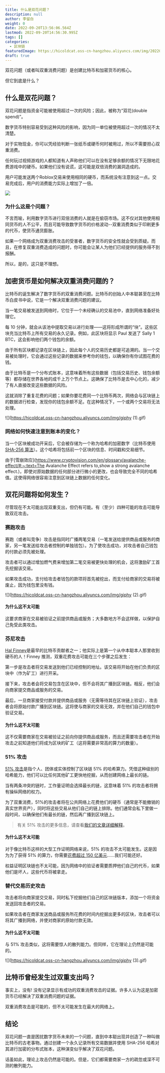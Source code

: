 ```yaml
---
title: 什么是双花问题？
description: null
author: 李留白
weight: 0
date: 2022-09-20T13:56:06.564Z
lastmod: 2022-09-20T14:56:30.995Z
tags: []
categories:
  - 区块链
featuredImage: https://hicoldcat.oss-cn-hangzhou.aliyuncs.com/img/20220920212931.png
draft: true
---
```


双花问题（或者叫双重消费问题）是创建比特币和加密货币的核心。

但它到底是什么？

## 什么是双花问题？

双花问题是指资金可能被使用超过一次的风险；因此，被称为“双花(double spend)”。

数字货币特别容易受到这种风险的影响，因为同一单位被使用超过一次的情况不太清楚。

对于实物现金，你可以凭经验判断一张纸币或硬币何时被用过，所以不需要担心双重消费。

任何玩过视频游戏的人都知道有人声称他们可以在没有足够余额的情况下无限地花费游戏中的硬币。如果他们没有说谎，这可能是双倍消费的漏洞造成的。

用户可能发送两个Roblox交易来使用相同的硬币，而系统没有注意到这一点。交易完成后，用户的消费能力实际上增加了一倍。

![](https://hicoldcat.oss-cn-hangzhou.aliyuncs.com/img/giphy.gif)



### 为什么这是个问题？

不言而喻，利用数字货币进行双倍消费的人就是在偷窃市场。这不仅对其他使用相同货币的人不公平，而且可能导致数字货币的价格波动--双重消费类似于印刷更多的代币，使货币通货膨胀。

如果一个网络成为双重消费攻击的受害者，数字货币的安全性就会受到质疑。而且，在修复双重消费造成的问题时，你可能会让某人为他们已经提供的服务得不到报酬。

所以，是的，这只是不理想。

## 加密货币是如何解决双重消费问题的？

比特币的诞生解决了数字货币的双重消费问题。比特币的创始人中本聪甚至在比特币白皮书中说，它是一个解决双重消费问题的建议。

当一笔交易被发送到网络时，它位于一个未经确认的交易池中，直到网络准备好处理它。

每 10 分钟，就会从该池中提取交易以进行处理——这将形成所谓的“块”。这些区块充当比特币上所有交易的永久记录。例如，此区块将显示 Paul 发送了 Sally 1 BTC，这会影响他们两个钱包的余额。

由于所有区块都记录在区块链上，因此每个人的交易历史都是可追溯的。当一个交易被处理时，它会通过这些记录的数据来参考你的钱包，以确保你有你试图花费的钱。

由于比特币是一个分布式账本，这意味着所有这些数据（包括交易历史、钱包余额等）都存储在世界各地的成千上万个节点上。这确保了比特币是去中心化的，减少了有人直接改变这些数据的风险。

这就消除了重复花费的问题；如果你要花费同一个比特币两次，网络会与区块链上的数据进行检查，发现你的钱包余额不足。在这种情况下，一个或两个交易将无法处理。

![](https://hicoldcat.oss-cn-hangzhou.aliyuncs.com/img/giphy (1).gif)

### 网络如何快速注意到账本的变化？

当一个区块被成功开采后，它会被存储为一个称为哈希的加密数字（比特币使用[SHA-256 算法](https://www.movable-type.co.uk/scripts/sha256.html)）。这个哈希将包括前一个区块的信息、时间戳和交易细节。

由于[雪崩效应](https://www.cryptovision.com/en/glossary/avalanche-effect/#:~:text=The Avalanche Effect refers to,show a strong avalanche effect.)，即使对原始数据的任何部分进行微小的更改，也会导致完全不同的哈希值。这使得网络很容易注意到区块链上数据的任何变化。

## 双花问题将如何发生？

尽管现在不太可能出现双重支出，但仍有可能。有（至少）四种可能的攻击可能导致双花攻击。

### 赛跑攻击

赛跑（或者叫竞争）攻击是指同时广播两笔交易（一笔发送给提供商品或服务的商家，另一笔发送给攻击者控制的单独钱包）。为了使攻击成功，对攻击者自己钱包的付款必须先被处理。

攻击者可以通过增加燃气费来增加第二笔交易被更快处理的机会，这将激励矿工首先挖掘该交易。

如果攻击成功，支付给攻击者钱包的款项将首先被挖出，而支付给商家的交易将被废止，因为钱包里没有钱。



![](https://hicoldcat.oss-cn-hangzhou.aliyuncs.com/img/giphy (2).gif)



#### 为什么这不太可能

这要求商家在交易被验证之前提供商品或服务；大多数地方不会这样做，以保护自己免受此类攻击。

### 芬尼攻击

[Hal Finney](https://www.forbes.com/sites/andygreenberg/2014/03/25/satoshi-nakamotos-neighbor-the-bitcoin-ghostwriter-who-wasnt/?sh=4ed117a44a37)是最早的比特币贡献者之一；他实际上是第一个从中本聪本人那里收到硬币的人！Finney 推测，双重花费攻击可能在三个步骤之后发生：

第一步是攻击者将交易发送到他们已经控制的地址。该交易将开始在他们负责的区块中（作为矿工）进行开采。

接下来，攻击者会将交易包含在区块中，但不会将其广播到区块链。相反，他们会向商家提交商品或服务的交易。

最后，一旦商家接受付款并提供商品或服务（无需等待其在区块链上验证），攻击者会将原始付款广播到区块链。这将使与商家的交易无效，并在他们自己的钱包中验证交易。

#### 为什么这不太可能

这不仅需要商家在交易被验证之前向你提供商品或服务，而且还需要攻击者在开始攻击之前知道他们将成为区块的矿工（这将需要非常高的算力的数量）。

### 51% 攻击

[51% 攻击](https://web3.hashnode.com/what-is-a-51-attack)是指个人、团体或实体控制了区块链 51% 的哈希算力。凭借这种级别的哈希能力，他们可以比任何其他矿工更快地挖掘，从而创建网络上最长的链。

当有两条冲突的链时，工作量证明会选择最长的链，这意味着 51% 的攻击者将拥有操纵网络的权力。

为了双重消费，51%的攻击者将在公共网络上花费他们的硬币（通常是不能撤销的真实世界资产），同时将这些交易从他们自己的链上排除。他们通常会私下里做一段时间，以确保他们有最长的链，然后再广播到区块链上。

> 有关 51% 攻击的更多信息，请查看[我们的文章详细解释](https://web3.hashnode.com/what-is-a-51-attack)。

#### 为什么这不太可能

对于像比特币这样的大型工作证明网络来说，51% 的攻击不太可能发生。这是因为为了获得 51% 的算力，你需要[花费超过 150 亿美元](https://www.bitpanda.com/academy/en/lessons/what-is-a-51-attack-and-how-is-it-prevented/)……我们可能还好。

权益证明区块链也不太可能，因为网络中的验证者需要质押他们自己的代币，如果他们是坏人，这些代币将被拿走。

### 替代交易历史攻击

攻击者将向商家提交交易，同时私下挖掘他们自己的区块链版本，添加一个将资金发送回攻击者的交易。

如果攻击者在商家发送商品或服务所花费的时间内挖掘出更多的区块，攻击者可以将其广播到网络，并使对商家的原始付款无效。

#### 为什么这不太可能

与 51% 攻击类似，这将需要惊人的散列能力。但同样，它在理论上仍然是可能的。

![](https://hicoldcat.oss-cn-hangzhou.aliyuncs.com/img/giphy (3).gif)

## 比特币曾经发生过双重支出吗？

事实上，没有! 没有记录显示有成功的双重消费攻击的证据。许多人认为这是加密货币已经解决了双重消费问题的证据。

双重消费攻击是可能的，但不太可能发生在最大的网络上。

## 结论

双花问题一直是困扰数字货币未来的一个问题，直到中本聪出现并创造了一种叫做比特币的古老事物。通过创建一个永久记录所有交易数据并使用 SHA-256 哈希对其进行加密的分布式账本，这种演变似乎解决了双花问题。

话虽如此，理论上攻击仍然是可能的。但是，它们都需要商家一方的疏忽或深不可测的散列能力。
